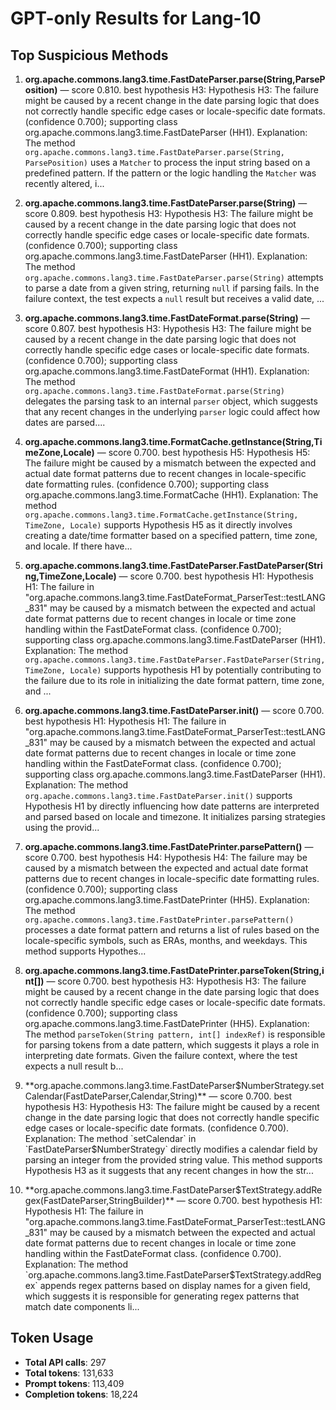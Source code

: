 # GPT-only Results for Lang-10

## Top Suspicious Methods

1. **org.apache.commons.lang3.time.FastDateParser.parse(String,ParsePosition)** — score 0.810. best hypothesis H3: Hypothesis H3: The failure might be caused by a recent change in the date parsing logic that does not correctly handle specific edge cases or locale-specific date formats. (confidence 0.700); supporting class org.apache.commons.lang3.time.FastDateParser (HH1).
    Explanation: The method `org.apache.commons.lang3.time.FastDateParser.parse(String, ParsePosition)` uses a `Matcher` to process the input string based on a predefined pattern. If the pattern or the logic handling the `Matcher` was recently altered, i...

2. **org.apache.commons.lang3.time.FastDateParser.parse(String)** — score 0.809. best hypothesis H3: Hypothesis H3: The failure might be caused by a recent change in the date parsing logic that does not correctly handle specific edge cases or locale-specific date formats. (confidence 0.700); supporting class org.apache.commons.lang3.time.FastDateParser (HH1).
    Explanation: The method `org.apache.commons.lang3.time.FastDateParser.parse(String)` attempts to parse a date from a given string, returning `null` if parsing fails. In the failure context, the test expects a `null` result but receives a valid date, ...

3. **org.apache.commons.lang3.time.FastDateFormat.parse(String)** — score 0.807. best hypothesis H3: Hypothesis H3: The failure might be caused by a recent change in the date parsing logic that does not correctly handle specific edge cases or locale-specific date formats. (confidence 0.700); supporting class org.apache.commons.lang3.time.FastDateFormat (HH1).
    Explanation: The method `org.apache.commons.lang3.time.FastDateFormat.parse(String)` delegates the parsing task to an internal `parser` object, which suggests that any recent changes in the underlying `parser` logic could affect how dates are parsed....

4. **org.apache.commons.lang3.time.FormatCache.getInstance(String,TimeZone,Locale)** — score 0.700. best hypothesis H5: Hypothesis H5: The failure might be caused by a mismatch between the expected and actual date format patterns due to recent changes in locale-specific date formatting rules. (confidence 0.700); supporting class org.apache.commons.lang3.time.FormatCache (HH1).
    Explanation: The method `org.apache.commons.lang3.time.FormatCache.getInstance(String, TimeZone, Locale)` supports Hypothesis H5 as it directly involves creating a date/time formatter based on a specified pattern, time zone, and locale. If there have...

5. **org.apache.commons.lang3.time.FastDateParser.FastDateParser(String,TimeZone,Locale)** — score 0.700. best hypothesis H1: Hypothesis H1: The failure in "org.apache.commons.lang3.time.FastDateFormat_ParserTest::testLANG_831" may be caused by a mismatch between the expected and actual date format patterns due to recent changes in locale or time zone handling within the FastDateFormat class. (confidence 0.700); supporting class org.apache.commons.lang3.time.FastDateParser (HH1).
    Explanation: The method `org.apache.commons.lang3.time.FastDateParser.FastDateParser(String, TimeZone, Locale)` supports hypothesis H1 by potentially contributing to the failure due to its role in initializing the date format pattern, time zone, and ...

6. **org.apache.commons.lang3.time.FastDateParser.init()** — score 0.700. best hypothesis H1: Hypothesis H1: The failure in "org.apache.commons.lang3.time.FastDateFormat_ParserTest::testLANG_831" may be caused by a mismatch between the expected and actual date format patterns due to recent changes in locale or time zone handling within the FastDateFormat class. (confidence 0.700); supporting class org.apache.commons.lang3.time.FastDateParser (HH1).
    Explanation: The method `org.apache.commons.lang3.time.FastDateParser.init()` supports Hypothesis H1 by directly influencing how date patterns are interpreted and parsed based on locale and timezone. It initializes parsing strategies using the provid...

7. **org.apache.commons.lang3.time.FastDatePrinter.parsePattern()** — score 0.700. best hypothesis H4: Hypothesis H4: The failure may be caused by a mismatch between the expected and actual date format patterns due to recent changes in locale-specific date formatting rules. (confidence 0.700); supporting class org.apache.commons.lang3.time.FastDatePrinter (HH5).
    Explanation: The method `org.apache.commons.lang3.time.FastDatePrinter.parsePattern()` processes a date format pattern and returns a list of rules based on the locale-specific symbols, such as ERAs, months, and weekdays. This method supports Hypothes...

8. **org.apache.commons.lang3.time.FastDatePrinter.parseToken(String,int[])** — score 0.700. best hypothesis H3: Hypothesis H3: The failure might be caused by a recent change in the date parsing logic that does not correctly handle specific edge cases or locale-specific date formats. (confidence 0.700); supporting class org.apache.commons.lang3.time.FastDatePrinter (HH5).
    Explanation: The method `parseToken(String pattern, int[] indexRef)` is responsible for parsing tokens from a date pattern, which suggests it plays a role in interpreting date formats. Given the failure context, where the test expects a null result b...

9. **org.apache.commons.lang3.time.FastDateParser$NumberStrategy.setCalendar(FastDateParser,Calendar,String)** — score 0.700. best hypothesis H3: Hypothesis H3: The failure might be caused by a recent change in the date parsing logic that does not correctly handle specific edge cases or locale-specific date formats. (confidence 0.700).
    Explanation: The method `setCalendar` in `FastDateParser$NumberStrategy` directly modifies a calendar field by parsing an integer from the provided string value. This method supports Hypothesis H3 as it suggests that any recent changes in how the str...

10. **org.apache.commons.lang3.time.FastDateParser$TextStrategy.addRegex(FastDateParser,StringBuilder)** — score 0.700. best hypothesis H1: Hypothesis H1: The failure in "org.apache.commons.lang3.time.FastDateFormat_ParserTest::testLANG_831" may be caused by a mismatch between the expected and actual date format patterns due to recent changes in locale or time zone handling within the FastDateFormat class. (confidence 0.700).
    Explanation: The method `org.apache.commons.lang3.time.FastDateParser$TextStrategy.addRegex` appends regex patterns based on display names for a given field, which suggests it is responsible for generating regex patterns that match date components li...


## Token Usage

- **Total API calls**: 297
- **Total tokens**: 131,633
- **Prompt tokens**: 113,409
- **Completion tokens**: 18,224
